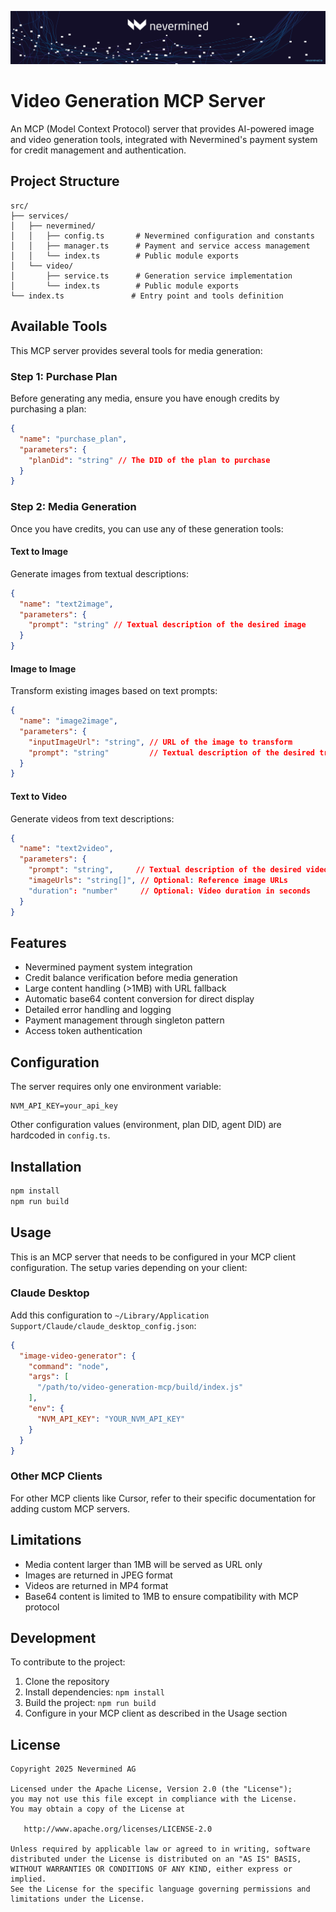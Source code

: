 [![banner](https://raw.githubusercontent.com/nevermined-io/assets/main/images/logo/banner_logo.png)](https://nevermined.io)

# Video Generation MCP Server

An MCP (Model Context Protocol) server that provides AI-powered image and video generation tools, integrated with Nevermined's payment system for credit management and authentication.

## Project Structure

```
src/
├── services/
│   ├── nevermined/
│   │   ├── config.ts       # Nevermined configuration and constants
│   │   ├── manager.ts      # Payment and service access management
│   │   └── index.ts        # Public module exports
│   └── video/
│       ├── service.ts      # Generation service implementation
│       └── index.ts        # Public module exports
└── index.ts               # Entry point and tools definition
```

## Available Tools

This MCP server provides several tools for media generation:

### Step 1: Purchase Plan
Before generating any media, ensure you have enough credits by purchasing a plan:

```json
{
  "name": "purchase_plan",
  "parameters": {
    "planDid": "string" // The DID of the plan to purchase
  }
}
```

### Step 2: Media Generation
Once you have credits, you can use any of these generation tools:

#### Text to Image
Generate images from textual descriptions:
```json
{
  "name": "text2image",
  "parameters": {
    "prompt": "string" // Textual description of the desired image
  }
}
```

#### Image to Image
Transform existing images based on text prompts:
```json
{
  "name": "image2image",
  "parameters": {
    "inputImageUrl": "string", // URL of the image to transform
    "prompt": "string"         // Textual description of the desired transformation
  }
}
```

#### Text to Video
Generate videos from text descriptions:
```json
{
  "name": "text2video",
  "parameters": {
    "prompt": "string",     // Textual description of the desired video
    "imageUrls": "string[]", // Optional: Reference image URLs
    "duration": "number"     // Optional: Video duration in seconds
  }
}
```

## Features

- Nevermined payment system integration
- Credit balance verification before media generation
- Large content handling (>1MB) with URL fallback
- Automatic base64 content conversion for direct display
- Detailed error handling and logging
- Payment management through singleton pattern
- Access token authentication

## Configuration

The server requires only one environment variable:

```env
NVM_API_KEY=your_api_key
```

Other configuration values (environment, plan DID, agent DID) are hardcoded in `config.ts`.

## Installation

```bash
npm install
npm run build
```

## Usage

This is an MCP server that needs to be configured in your MCP client configuration. The setup varies depending on your client:

### Claude Desktop
Add this configuration to `~/Library/Application Support/Claude/claude_desktop_config.json`:

```json
{
  "image-video-generator": {
    "command": "node",
    "args": [
      "/path/to/video-generation-mcp/build/index.js"
    ],
    "env": {
      "NVM_API_KEY": "YOUR_NVM_API_KEY"
    }
  }
}
```

### Other MCP Clients
For other MCP clients like Cursor, refer to their specific documentation for adding custom MCP servers.

## Limitations

- Media content larger than 1MB will be served as URL only
- Images are returned in JPEG format
- Videos are returned in MP4 format
- Base64 content is limited to 1MB to ensure compatibility with MCP protocol

## Development

To contribute to the project:

1. Clone the repository
2. Install dependencies: `npm install`
3. Build the project: `npm run build`
4. Configure in your MCP client as described in the Usage section

License
-------

```
Copyright 2025 Nevermined AG

Licensed under the Apache License, Version 2.0 (the "License");
you may not use this file except in compliance with the License.
You may obtain a copy of the License at

   http://www.apache.org/licenses/LICENSE-2.0

Unless required by applicable law or agreed to in writing, software
distributed under the License is distributed on an "AS IS" BASIS,
WITHOUT WARRANTIES OR CONDITIONS OF ANY KIND, either express or implied.
See the License for the specific language governing permissions and
limitations under the License. 
